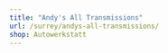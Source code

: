 ```yaml
---
title: "Andy's All Transmissions"
url: /surrey/andys-all-transmissions/
shop: Autowerkstatt
---
```


